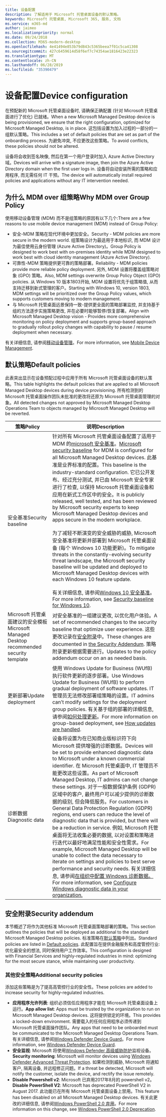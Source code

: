 ```yaml
---
title: 设备配置
description: 了解适用于 Microsoft 托管桌面设备的默认策略。
keywords: Microsoft 托管桌面, Microsoft 365, 服务, 文档
ms.service: m365-md
author: jaimeo
ms.localizationpriority: normal
ms.date: 09/24/2018
ms.collection: M365-modern-desktop
ms.openlocfilehash: 4e41494e853b79d843c5365beea7f01c5ca41308
ms.sourcegitcommit: 427c6459614d58f6ef7c74354ae1816423e22323
ms.translationtype: MT
ms.contentlocale: zh-CN
ms.lasthandoff: 06/28/2019
ms.locfileid: "35390479"
---
```

# <a name="device-configuration"></a><span data-ttu-id="c3b06-104">设备配置</span><span class="sxs-lookup"><span data-stu-id="c3b06-104">Device configuration</span></span>


<!--This topic is the target for a "Learn more" link in the Enterprise Agreement (aka.ms/dev-config); do not delete.-->

<!-- Device configuration and Security Addendum-->

<span data-ttu-id="c3b06-105">在预配新的 Microsoft 托管桌面设备时, 请确保正确配置 (针对 Microsoft 托管桌面进行了优化) 已就绪。</span><span class="sxs-lookup"><span data-stu-id="c3b06-105">When a new Microsoft Managed Desktop device is being provisioned, we ensure that the right configuration, optimized for Microsoft Managed Desktop, is in place.</span></span> <span data-ttu-id="c3b06-106">这包括设置为加入过程的一部分的一组默认策略。</span><span class="sxs-lookup"><span data-stu-id="c3b06-106">This includes a set of default policies that are set as part of the onboarding process.</span></span> <span data-ttu-id="c3b06-107">为避免冲突, 不应更改这些策略。</span><span class="sxs-lookup"><span data-stu-id="c3b06-107">To avoid conflicts, these policies should not be altered.</span></span> 

<span data-ttu-id="c3b06-108">设备将会收到签名映像, 然后在第一个用户登录时加入 Azure Active Directory 域。</span><span class="sxs-lookup"><span data-stu-id="c3b06-108">Devices will arrive with a signature image, then join the Azure Active Directory domain when the first user logs in.</span></span> <span data-ttu-id="c3b06-109">设备将自动安装所需的策略和应用程序, 而无需任何 IT 干预。</span><span class="sxs-lookup"><span data-stu-id="c3b06-109">The device will automatically install required policies and applications without any IT intervention needed.</span></span>

## <a name="why-mdm-over-group-policy"></a><span data-ttu-id="c3b06-110">为什么 MDM over 组策略</span><span class="sxs-lookup"><span data-stu-id="c3b06-110">Why MDM over Group Policy</span></span>

<span data-ttu-id="c3b06-111">使用移动设备管理 (MDM) 而不是组策略的原因有以下几个:</span><span class="sxs-lookup"><span data-stu-id="c3b06-111">There are a few reasons to use mobile device management (MDM) instead of Group Policy:</span></span>

- <span data-ttu-id="c3b06-112">安全-MDM 策略在现代环境中更加安全。</span><span class="sxs-lookup"><span data-stu-id="c3b06-112">Security - MDM policies are more secure in the modern world.</span></span> <span data-ttu-id="c3b06-113">组策略设计为最适用于本地标识, 而 MDM 设计为最佳使用云身份管理 (Azure Active Directory)。</span><span class="sxs-lookup"><span data-stu-id="c3b06-113">Group Policy is designed to work best with on-premises identity while MDM designed to work best with cloud identity management (Azure Active Directory).</span></span>
- <span data-ttu-id="c3b06-114">可靠性-MDM 策略提供更可靠的策略部署。</span><span class="sxs-lookup"><span data-stu-id="c3b06-114">Reliability - MDM policies provide more reliable policy deployment.</span></span> <span data-ttu-id="c3b06-115">另外, MDM 设置将覆盖组策略对象 (GPO) 策略。</span><span class="sxs-lookup"><span data-stu-id="c3b06-115">Also, MDM settings overwrite Group Policy Object (GPO) policies.</span></span> <span data-ttu-id="c3b06-116">从 Windows 10 版本1803开始, MDM 设置将优先于组策略值, 从而支持迁移到新式管理的客户。</span><span class="sxs-lookup"><span data-stu-id="c3b06-116">Starting with Windows 10, version 1803, MDM settings will be prioritized over the Group Policy values, which supports customers moving to modern management.</span></span> 
- <span data-ttu-id="c3b06-117">与 Microsoft 托管桌面远景保持一致-提供更全面的策略部署监控, 并支持基于组的方法逐步实施策略更改, 并在必要时能够暂停/恢复部署。</span><span class="sxs-lookup"><span data-stu-id="c3b06-117">Align with Microsoft Managed Desktop vision - Provides more comprehensive monitoring on policy deployment and supports group-based approach to gradually rollout policy changes with capability to pause / resume deployment when necessary.</span></span>

<span data-ttu-id="c3b06-118">有关详细信息, 请参阅[移动设备管理](https://docs.microsoft.com/windows/client-management/mdm/)。</span><span class="sxs-lookup"><span data-stu-id="c3b06-118">For more information, see [Mobile Device Management](https://docs.microsoft.com/windows/client-management/mdm/).</span></span> 

## <a name="default-policies"></a><span data-ttu-id="c3b06-119">默认策略</span><span class="sxs-lookup"><span data-stu-id="c3b06-119">Default policies</span></span>

<span data-ttu-id="c3b06-120">此表突出显示在设备预配过程中应用于所有 Microsoft 托管桌面设备的默认策略。</span><span class="sxs-lookup"><span data-stu-id="c3b06-120">This table highlights the default policies that are applied to all Microsoft Managed Desktop devices during device provisioning.</span></span> <span data-ttu-id="c3b06-121">所有检测到的 Microsoft 托管桌面操作团队未批准的更改将还原为 Microsoft 托管桌面管理的对象。</span><span class="sxs-lookup"><span data-stu-id="c3b06-121">All detected changes not approved by Microsoft Managed Desktop Operations Team to objects managed by Microsoft Managed Desktop will be reverted.</span></span>

<span data-ttu-id="c3b06-122">策略</span><span class="sxs-lookup"><span data-stu-id="c3b06-122">Policy</span></span> | <span data-ttu-id="c3b06-123">说明</span><span class="sxs-lookup"><span data-stu-id="c3b06-123">Description</span></span>
--- | ---
<span data-ttu-id="c3b06-124">安全基准</span><span class="sxs-lookup"><span data-stu-id="c3b06-124">Security baseline</span></span> | <span data-ttu-id="c3b06-125">针对所有 Microsoft 托管桌面设备配置了适用于 MDM 的[microsoft 安全基准](https://docs.microsoft.com/windows/device-security/windows-security-baselines)。</span><span class="sxs-lookup"><span data-stu-id="c3b06-125">[Microsoft security baseline](https://docs.microsoft.com/windows/device-security/windows-security-baselines) for MDM is configured for all Microsoft Managed Desktop devices.</span></span> <span data-ttu-id="c3b06-126">此基准是业界标准的配置。</span><span class="sxs-lookup"><span data-stu-id="c3b06-126">This baseline is the industry-standard configuration.</span></span> <span data-ttu-id="c3b06-127">它已公开发布、经过充分测试, 并已由 Microsoft 安全专家进行了检查, 以保持 Microsoft 托管桌面设备和应用在新式工作区中的安全。</span><span class="sxs-lookup"><span data-stu-id="c3b06-127">It is publicly released, well tested, and has been reviewed by Microsoft security experts to keep Microsoft Managed Desktop devices and apps secure in the modern workplace.</span></span> <br><br><span data-ttu-id="c3b06-128">为了减轻不断演变的安全威胁的威胁, Microsoft 安全基准将更新并部署到 Microsoft 托管桌面设备 (每个 Windows 10 功能更新)。</span><span class="sxs-lookup"><span data-stu-id="c3b06-128">To mitigate threats in the constantly-evolving security threat landscape, the Microsoft security baseline will be updated and deployed to Microsoft Managed Desktop devices with each Windows 10 feature update.</span></span><br><br><span data-ttu-id="c3b06-129">有关详细信息, 请参阅[Windows 10 安全基准](https://blogs.technet.microsoft.com/secguide/2017/10/18/security-baseline-for-windows-10-fall-creators-update-v1709-final/)。</span><span class="sxs-lookup"><span data-stu-id="c3b06-129">For more information, see [Security baseline for Windows 10](https://blogs.technet.microsoft.com/secguide/2017/10/18/security-baseline-for-windows-10-fall-creators-update-v1709-final/).</span></span>
<span data-ttu-id="c3b06-130">Microsoft 托管桌面建议的安全模板</span><span class="sxs-lookup"><span data-stu-id="c3b06-130">Microsoft Managed Desktop recommended security template</span></span> | <span data-ttu-id="c3b06-131">对安全基准的一组建议更改, 以优化用户体验。</span><span class="sxs-lookup"><span data-stu-id="c3b06-131">A set of recommended changes to the security baseline that optimize user experience.</span></span>  <span data-ttu-id="c3b06-132">这些更改记录在[安全附录](#security-addendum)中。</span><span class="sxs-lookup"><span data-stu-id="c3b06-132">These changes are documented in [the Security Addendum](#security-addendum).</span></span> <span data-ttu-id="c3b06-133">策略附录更新根据需要进行。</span><span class="sxs-lookup"><span data-stu-id="c3b06-133">Updates to the policy addendum occur on an as needed basis.</span></span>  
<span data-ttu-id="c3b06-134">更新部署</span><span class="sxs-lookup"><span data-stu-id="c3b06-134">Update deployment</span></span> | <span data-ttu-id="c3b06-135">使用 Windows Update for Business (WUfB) 执行软件更新的逐步部署。</span><span class="sxs-lookup"><span data-stu-id="c3b06-135">Use Windows Update for Business (WUfB) to perform gradual deployment of software updates.</span></span> <span data-ttu-id="c3b06-136">IT 管理员无法修改部署组策略的设置。</span><span class="sxs-lookup"><span data-stu-id="c3b06-136">IT admins can’t modify settings for the deployment group policies.</span></span> <span data-ttu-id="c3b06-137">有关基于组的部署的详细信息, 请参阅[如何处理更新](../working-with-managed-desktop/updates.md)。</span><span class="sxs-lookup"><span data-stu-id="c3b06-137">For more information on group-based deployment, see [How updates are handled](../working-with-managed-desktop/updates.md).</span></span>
<span data-ttu-id="c3b06-138">诊断数据</span><span class="sxs-lookup"><span data-stu-id="c3b06-138">Diagnostic data</span></span> | <span data-ttu-id="c3b06-139">设备将设置为在已知商业版标识符下向 Microsoft 提供增强的诊断数据。</span><span class="sxs-lookup"><span data-stu-id="c3b06-139">Devices will be set to provide enhanced diagnostic data to Microsoft under a known commercial identifier.</span></span> <span data-ttu-id="c3b06-140">在 Microsoft 托管桌面中, IT 管理员不能更改这些设置。</span><span class="sxs-lookup"><span data-stu-id="c3b06-140">As part of Microsoft Managed Desktop, IT admins can not change these settings.</span></span> <span data-ttu-id="c3b06-141">对于一般数据保护条例 (GDPR) 区域中的客户, 最终用户可以减少提供的诊断数据的级别, 但会降低服务。</span><span class="sxs-lookup"><span data-stu-id="c3b06-141">For customers in General Data Protection Regulation (GDPR) regions, end users can reduce the level of diagnostic data that is provided, but there will be a reduction in service.</span></span> <span data-ttu-id="c3b06-142">例如, Microsoft 托管桌面将无法收集必要的数据, 以对设置和策略进行迭代以最好地满足性能和安全性需求。</span><span class="sxs-lookup"><span data-stu-id="c3b06-142">For example, Microsoft Managed Desktop will be unable to collect the data necessary to iterate on settings and policies to best serve performance and security needs.</span></span> <span data-ttu-id="c3b06-143">有关详细信息, 请参阅[在组织中配置 Windows 诊断数据。](https://docs.microsoft.com/windows/privacy/configure-windows-diagnostic-data-in-your-organization#enhanced-level)</span><span class="sxs-lookup"><span data-stu-id="c3b06-143">For more information, see [Configure Windows diagnostic data in your organization.](https://docs.microsoft.com/windows/privacy/configure-windows-diagnostic-data-in-your-organization#enhanced-level)</span></span>

 ## <a name="security-addendum"></a><span data-ttu-id="c3b06-144">安全附录</span><span class="sxs-lookup"><span data-stu-id="c3b06-144">Security addendum</span></span>

 <span data-ttu-id="c3b06-145">本节概述了将作为其他标准 Microsoft 托管桌面策略部署的策略。</span><span class="sxs-lookup"><span data-stu-id="c3b06-145">This section outlines the policies that will be deployed as additional to the standard Microsoft Managed Desktop policies.</span></span> <span data-ttu-id="c3b06-146">标准策略在[默认策略](#default-policies)中列出。</span><span class="sxs-lookup"><span data-stu-id="c3b06-146">Standard policies are listed in [Default policies](#default-policies).</span></span> <span data-ttu-id="c3b06-147">此配置旨在提供金融服务和高度管控行业: 优化最安全的想法, 同时保持用户工作效率。</span><span class="sxs-lookup"><span data-stu-id="c3b06-147">This configuration is designed with Financial Services and highly-regulated industries in mind: optimizing for the most secure stance, while maintaining user productivity.</span></span>

 ### <a name="additional-security-policies"></a><span data-ttu-id="c3b06-148">其他安全策略</span><span class="sxs-lookup"><span data-stu-id="c3b06-148">Additional security policies</span></span>

 <span data-ttu-id="c3b06-149">添加这些策略是为了提高高管控行业的安全性。</span><span class="sxs-lookup"><span data-stu-id="c3b06-149">These policies are added to increase security for highly-regulated industries.</span></span> 
 - <span data-ttu-id="c3b06-150">**应用程序允许列表**: 组织必须信任应用程序才能在 Microsoft 托管桌面设备上运行。</span><span class="sxs-lookup"><span data-stu-id="c3b06-150">**App allow list**: Apps must be trusted by the organization to run on Microsoft Managed Desktop devices.</span></span> <span data-ttu-id="c3b06-151">这将提供锁定的环境。</span><span class="sxs-lookup"><span data-stu-id="c3b06-151">This provides a locked-down environment.</span></span> <span data-ttu-id="c3b06-152">需要载入的任何应用程序必须传递到 Microsoft 托管桌面操作团队。</span><span class="sxs-lookup"><span data-stu-id="c3b06-152">Any apps that need to be onboarded must be communicated to the Microsoft Managed Desktop Operations Team.</span></span> <span data-ttu-id="c3b06-153">有关详细信息, 请参阅[Windows Defender Device Guard](https://docs.microsoft.com/windows/device-security/device-guard/device-guard-deployment-guide)。</span><span class="sxs-lookup"><span data-stu-id="c3b06-153">For more information, see [Windows Defender Device Guard](https://docs.microsoft.com/windows/device-security/device-guard/device-guard-deployment-guide).</span></span>
 - <span data-ttu-id="c3b06-154">**安全监视**: Microsoft 将使用[Windows Defender 高级威胁防护](https://docs.microsoft.com/windows/security/threat-protection/windows-defender-atp/windows-defender-advanced-threat-protection)监视设备。</span><span class="sxs-lookup"><span data-stu-id="c3b06-154">**Security monitoring**: Microsoft will monitor devices using [Windows Defender Advanced Threat Protection](https://docs.microsoft.com/windows/security/threat-protection/windows-defender-atp/windows-defender-advanced-threat-protection).</span></span> <span data-ttu-id="c3b06-155">如果检测到威胁, Microsoft 将通知客户, 隔离设备, 并远程修正问题。</span><span class="sxs-lookup"><span data-stu-id="c3b06-155">If a threat be detected, Microsoft will notify the customer, isolate the device, and rectify the issue remotely.</span></span> 
 - <span data-ttu-id="c3b06-156">**Disable Powershell v2**: Microsoft 已弃用2017年8月的 powershell v2。</span><span class="sxs-lookup"><span data-stu-id="c3b06-156">**Disable PowerShell V2**: Microsoft has deprecated PowerShell V2 in August 2017.</span></span> <span data-ttu-id="c3b06-157">此功能已在所有 Microsoft 托管桌面设备上禁用。</span><span class="sxs-lookup"><span data-stu-id="c3b06-157">This feature has been disabled on all Microsoft Managed Desktop devices.</span></span> <span data-ttu-id="c3b06-158">有关此更改的详细信息, 请参阅[Windows PowerShell 2.0 弃用](https://devblogs.microsoft.com/powershell/windows-powershell-2-0-deprecation/)。</span><span class="sxs-lookup"><span data-stu-id="c3b06-158">For more information on this change, see [Windows PowerShell 2.0 Deprecation](https://devblogs.microsoft.com/powershell/windows-powershell-2-0-deprecation/).</span></span>

